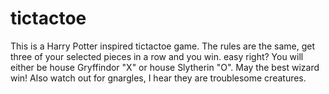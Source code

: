 # tictactoe

This is a Harry Potter inspired tictactoe game. 
The rules are the same, get three of your selected pieces in a row and you win. easy right? 
You will either be house Gryffindor "X" or house Slytherin "O".
May the best wizard win!
Also watch out for gnargles, I hear they are troublesome creatures.
